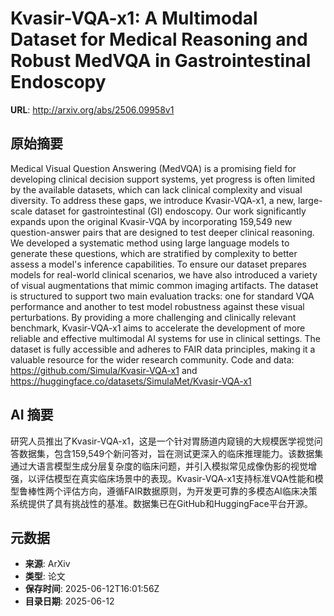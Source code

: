 # Kvasir-VQA-x1: A Multimodal Dataset for Medical Reasoning and Robust MedVQA in Gastrointestinal Endoscopy

**URL**: http://arxiv.org/abs/2506.09958v1

## 原始摘要

Medical Visual Question Answering (MedVQA) is a promising field for
developing clinical decision support systems, yet progress is often limited by
the available datasets, which can lack clinical complexity and visual
diversity. To address these gaps, we introduce Kvasir-VQA-x1, a new,
large-scale dataset for gastrointestinal (GI) endoscopy. Our work significantly
expands upon the original Kvasir-VQA by incorporating 159,549 new
question-answer pairs that are designed to test deeper clinical reasoning. We
developed a systematic method using large language models to generate these
questions, which are stratified by complexity to better assess a model's
inference capabilities. To ensure our dataset prepares models for real-world
clinical scenarios, we have also introduced a variety of visual augmentations
that mimic common imaging artifacts. The dataset is structured to support two
main evaluation tracks: one for standard VQA performance and another to test
model robustness against these visual perturbations. By providing a more
challenging and clinically relevant benchmark, Kvasir-VQA-x1 aims to accelerate
the development of more reliable and effective multimodal AI systems for use in
clinical settings. The dataset is fully accessible and adheres to FAIR data
principles, making it a valuable resource for the wider research community.
Code and data: https://github.com/Simula/Kvasir-VQA-x1 and
https://huggingface.co/datasets/SimulaMet/Kvasir-VQA-x1


## AI 摘要

研究人员推出了Kvasir-VQA-x1，这是一个针对胃肠道内窥镜的大规模医学视觉问答数据集，包含159,549个新问答对，旨在测试更深入的临床推理能力。该数据集通过大语言模型生成分层复杂度的临床问题，并引入模拟常见成像伪影的视觉增强，以评估模型在真实临床场景中的表现。Kvasir-VQA-x1支持标准VQA性能和模型鲁棒性两个评估方向，遵循FAIR数据原则，为开发更可靠的多模态AI临床决策系统提供了具有挑战性的基准。数据集已在GitHub和HuggingFace平台开源。

## 元数据

- **来源**: ArXiv
- **类型**: 论文
- **保存时间**: 2025-06-12T16:01:56Z
- **目录日期**: 2025-06-12
